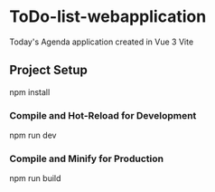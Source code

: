 # ToDo-list-webapplication
Today's Agenda application created in Vue 3 Vite

## Project Setup
npm install
### Compile and Hot-Reload for Development
npm run dev

### Compile and Minify for Production
npm run build
